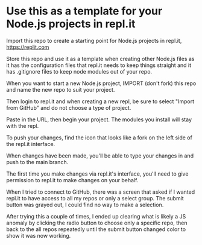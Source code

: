  # Use this as a template for your Node.js projects in repl.it

Import this repo to create a starting point for Node.js projects in repl.it, https://replit.com

Store this repo and use it as a template when creating other Node.js files as it has the configuration files that repl.it needs to keep things straight and it has .gitignore files to keep node modules out of your repo.

When you want to start a new Node.js project, IMPORT (don't fork) this repo and name the new repo to suit your project.

Then login to repl.it and when creating a new repl, be sure to select "Import from GitHub" and do not choose a type of project.

Paste in the URL, then begin your project.  The modules you install will stay with the repl.

To push your changes, find the icon that looks like a fork on the left side of the repl.it interface.

When changes have been made, you'll be able to type your changes in and push to the main branch.

The first time you make changes via repl.it's interface, you'll need to give permission to repl.it to make changes on your behalf. 

When I tried to connect to GitHub, there was a screen that asked if I wanted repl.it to have access to all my repos or only a select group.  The submit button was grayed out, I could find no way to make a selection.  

After trying this a couple of times, I ended up clearing what is likely a JS anomaly by clicking the radio button to choose only a specific repo, then back to the all repos repeatedly until the submit button changed color to show it was now working.  
